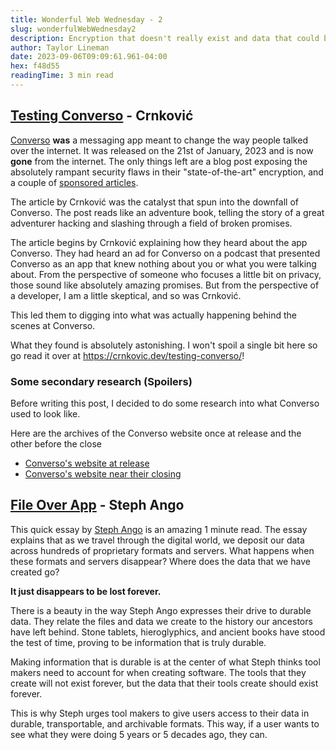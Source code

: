 ```yaml
---
title: Wonderful Web Wednesday - 2
slug: wonderfulWebWednesday2
description: Encryption that doesn't really exist and data that could be lost forever
author: Taylor Lineman
date: 2023-09-06T09:09:61.961-04:00
hex: f48d55
readingTime: 3 min read
---
```

## [Testing Converso](https://crnkovic.dev/testing-converso/) - Crnković

[Converso](https://web.archive.org/web/20230000000000*/https://conversoapp.com/) **was** a messaging app meant to change the way people talked over the internet. It was released on the 21st of January, 2023 and is now **gone** from the internet. The only things left are a blog post exposing the absolutely rampant security flaws in their "state-of-the-art" encryption, and a couple of [sponsored articles](https://www.westernjournal.com/man-creates-messaging-app-fbi-cant-crack-anyone-can-download-stopped-airport-days-later/).

The article by Crnković was the catalyst that spun into the downfall of Converso. The post reads like an adventure book, telling the story of a great adventurer hacking and slashing through a field of broken promises. 

The article begins by Crnković explaining how they heard about the app Converso. They had heard an ad for Converso on a podcast that presented Converso as an app that knew nothing about you or what you were talking about. From the perspective of someone who focuses a little bit on privacy, those sound like absolutely amazing promises. But from the perspective of a developer, I am a little skeptical, and so was Crnković.

This led them to digging into what was actually happening behind the scenes at Converso. 

What they found is absolutely astonishing. I won't spoil a single bit here so go read it over at https://crnkovic.dev/testing-converso/!
### Some secondary research (Spoilers)
Before writing this post, I decided to do some research into what Converso used to look like. 

Here are the archives of the Converso website once at release and the other before the close
- [Converso's website at release](https://web.archive.org/web/20230121185627/https://conversoapp.com/)
- [Converso's website near their closing](https://web.archive.org/web/20230720132139/https://conversoapp.com/)

## [File Over App](https://stephango.com/file-over-app) - Steph Ango
This quick essay by [Steph Ango](https://stephango.com/) is an amazing 1 minute read. The essay explains that as we travel through the digital world, we deposit our data across hundreds of proprietary formats and servers. What happens when these formats and servers disappear? Where does the data that we have created go? 

**It just disappears to be lost forever.**

There is a beauty in the way Steph Ango expresses their drive to durable data. They relate the files and data we create to the history our ancestors have left behind. Stone tablets, hieroglyphics, and ancient books have stood the test of time, proving to be information that is truly durable.

Making information that is durable is at the center of what Steph thinks tool makers need to account for when creating software. The tools that they create will not exist forever, but the data that their tools create should exist forever.

This is why Steph urges tool makers to give users access to their data in durable, transportable, and archivable formats. This way, if a user wants to see what they were doing 5 years or 5 decades ago, they can.
